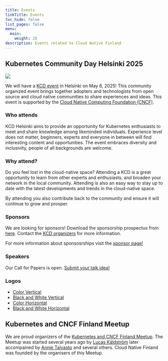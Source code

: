 ```yaml
---
title: Events
linkTitle: Events
toc_hide: false
list_pages: false
menu:
  main:
    weight: 20
description: Events related to Cloud Native Finland
---
```


## Kubernetes Community Day Helsinki 2025

![](/images/kcd-helsinki-logo-1-color-400x400.png)

We will have a [KCD event](https://www.cncf.io/kcds/) in Helsinki on May 6, 2025! This community organized event
brings together adopters and technologists from open source and cloud native communities to share experiences and ideas.
This event is supported by the [Cloud Native Computing Foundation (CNCF)](https://www.cncf.io).

### Who attends

KCD Helsinki aims to provide an opportunity for Kubernetes enthusiasts to meet and share knowledge among likeminded
individuals. Experience level does not matter, beginners, experts and everyone in between will find interesting
content and opportunities. The event embraces diversity and inclusivity, people of all backgrounds are welcome.

### Why attend?

Do you feel lost in the cloud-native space? Attending a KCD is a great opportunity to learn from other experts and
enthusiasts, and broaden your network in the local community. Attending is also an easy way to stay up to date with
the latest developments and trends in the cloud-native space.

By attending you also contribute back to the community and ensure it will continue to grow and prosper.

### Sponsors

We are looking for sponsors! Download the sponsorship prospectus from [here](/files/KCD-Helsinki-2025-Sponsorship-Prospectus.pdf). Contact the [KCD organizers](mailto:kcd-organizers@cloudnativefinland.org)
for more information.

For more information about sponsosrships visit the [sponsor page!](../sponsor-kcd-helsinki-2025) 

### Speakers

Our Call for Papers is open. [Submit your talk idea!](https://sessionize.com/kcd-helsinki-2025/)

### Logos

* [Color Vertical](/images/kcd-helsinki-logo-1-color.png)
* [Black and White Vertical](/images/kcd-helsinki-logo-1-bw.png)
* [Color Horizontal](/images/kcd-helsinki-logo-2-color.png)
* [Black and White Horizontal](/images/kcd-helsinki-logo-2-bw.png)

## Kubernetes and CNCF Finland Meetup

We are proud organizers of the [Kubernetes and CNCF Finland Meetup](https://www.meetup.com/kubernetes-finland/).
The Meetup was started several years ago by [Lucas Käldström](https://www.meetup.com/members/227375788/) later
accompained by [Annie Talvasto](https://www.meetup.com/members/199593748/) and several others. Cloud Native Finland
was founded by the organisers of this Meetup.
